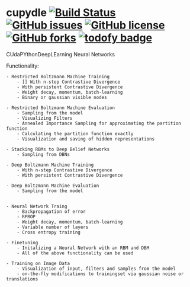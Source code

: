 # cupydle [![Build Status](https://travis-ci.org/lerker/cupydle.svg?branch=master)](https://travis-ci.org/lerker/cupydle) [![GitHub issues](https://img.shields.io/github/issues/lerker/cupydle.svg?style=plastic)](https://github.com/lerker/cupydle/issues) [![GitHub license](https://img.shields.io/badge/license-Apache%202-blue.svg?style=plastic)](https://raw.githubusercontent.com/lerker/cupydle/master/LICENSE) [![GitHub forks](https://img.shields.io/github/forks/lerker/cupydle.svg?style=plastic)](https://github.com/lerker/cupydle/network) [![todofy badge](https://todofy.org/b/lerker/cupydle)](https://todofy.org/r/lerker/cupydle)

CUdaPYthonDeepLEarning Neural Networks

Functionality:

    - Restricted Boltzmann Machine Training
        - [] With n-step Contrastive Divergence
        - With persistent Contrastive Divergence
        - Weight decay, momentum, batch-learning
        - Binary or gaussian visible nodes

    - Restricted Boltzmann Machine Evaluation
        - Sampling from the model
        - Visualizing Filters
        - Annealed Importance Sampling for approximating the partition function
        - Calculating the partition function exactly
        - Visualization and saving of hidden representations

    - Stacking RBMs to Deep Belief Networks
        - Sampling from DBNs

    - Deep Boltzmann Machine Training
        - With n-step Contrastive Divergence
        - With persistent Contrastive Divergence

    - Deep Boltzmann Machine Evaluation
        - Sampling from the model


    - Neural Network Traing
        - Backpropagation of error
        - RPROP
        - Weight decay, momentum, batch-learning
        - Variable number of layers
        - Cross entropy training

    - Finetuning
        - Initalizing a Neural Network with an RBM and DBM
        - All of the above functionality can be used

    - Training on Image Data
        - Visualization of input, filters and samples from the model
        - on-the-fly modifications to trainingset via gaussian noise or translations
